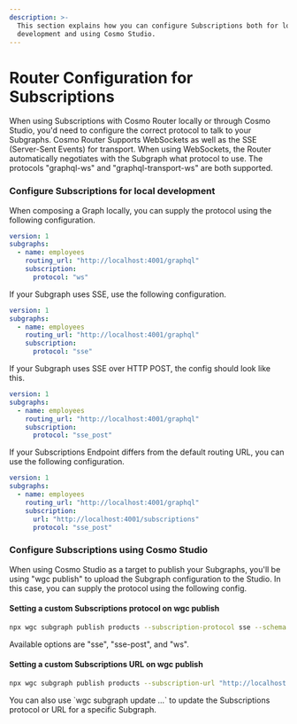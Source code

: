 ```yaml
---
description: >-
  This section explains how you can configure Subscriptions both for local
  development and using Cosmo Studio.
---
```


# Router Configuration for Subscriptions

When using Subscriptions with Cosmo Router locally or through Cosmo Studio, you'd need to configure the correct protocol to talk to your Subgraphs. Cosmo Router Supports WebSockets as well as the SSE (Server-Sent Events) for transport. When using WebSockets, the Router automatically negotiates with the Subgraph what protocol to use. The protocols "graphql-ws" and "graphql-transport-ws" are both supported.

### Configure Subscriptions for local development

When composing a Graph locally, you can supply the protocol using the following configuration.

```yaml
version: 1
subgraphs:
  - name: employees
    routing_url: "http://localhost:4001/graphql"
    subscription:
      protocol: "ws"
```

If your Subgraph uses SSE, use the following configuration.

```yaml
version: 1
subgraphs:
  - name: employees
    routing_url: "http://localhost:4001/graphql"
    subscription:
      protocol: "sse"
```

If your Subgraph uses SSE over HTTP POST, the config should look like this.

```yaml
version: 1
subgraphs:
  - name: employees
    routing_url: "http://localhost:4001/graphql"
    subscription:
      protocol: "sse_post"
```

If your Subscriptions Endpoint differs from the default routing URL, you can use the following configuration.

```yaml
version: 1
subgraphs:
  - name: employees
    routing_url: "http://localhost:4001/graphql"
    subscription:
      url: "http://localhost:4001/subscriptions"
      protocol: "sse_post"
```

### Configure Subscriptions using Cosmo Studio

When using Cosmo Studio as a target to publish your Subgraphs, you'll be using "wgc publish" to upload the Subgraph configuration to the Studio. In this case, you can supply the protocol using the following config.

#### Setting a custom Subscriptions protocol on wgc publish

```bash
npx wgc subgraph publish products --subscription-protocol sse --schema ../demo/subgraphs/products/products.graphql
```

Available options are "sse", "sse-post", and "ws".

#### Setting a custom Subscriptions URL on wgc publish

```bash
npx wgc subgraph publish products --subscription-url "http://localhost:4001/subscriptions" --schema ../demo/subgraphs/products/products.graphql
```

You can also use \`wgc subgraph update ...\` to update the Subscriptions protocol or URL for a specific Subgraph.
